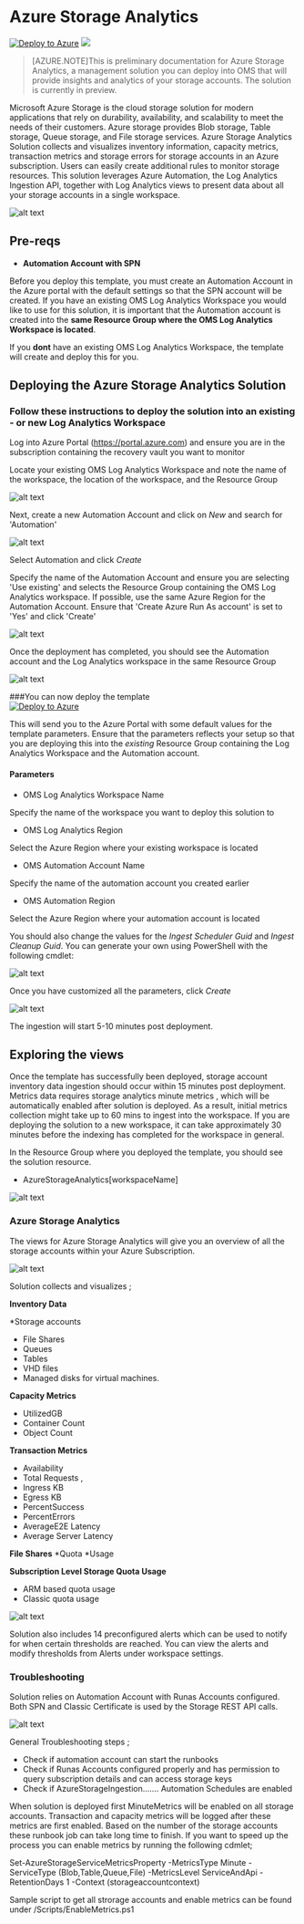 # Azure Storage Analytics

[![Deploy to Azure](http://azuredeploy.net/deploybutton.png)](https://portal.azure.com/#create/Microsoft.Template/uri/https%3A%2F%2Fraw.githubusercontent.com%2FVolkanco%2FAzureDeploy%2Fmaster%2FOMSSolutions%2FStorageAnalytics%2Fazuredeploy.json) 
<a href="http://armviz.io/#/?load=https%3A%2F%2Fraw.githubusercontent.com%2FVolkanco%2FAzureDeploy%2Fmaster%2FOMSSolutions%2FStorageAnalytics%2Fazuredeploy.json" target="_blank">
    <img src="http://armviz.io/visualizebutton.png"/>
</a>

>[AZURE.NOTE]This is preliminary documentation for Azure Storage Analytics, a management solution you can deploy into OMS that will provide insights and analytics of your storage accounts. The solution is currently in preview. 

 Microsoft Azure Storage is the cloud storage solution for modern applications that rely on durability, availability, and scalability to meet the needs of their customers. Azure storage provides  Blob storage, Table storage, Queue storage, and File storage services.
Azure Storage Analytics Solution collects and visualizes inventory information, capacity metrics, transaction metrics and storage errors for storage accounts in an Azure subscription. Users can easily create additional rules to monitor storage resources. This solution leverages Azure Automation, the Log Analytics Ingestion API, together with Log Analytics views to present data about all your storage accounts  in a single  workspace. 

![alt text](images/sasolution.png "Overview")

## Pre-reqs

- **Automation Account with SPN**

Before you deploy this template, you must create an Automation Account in the Azure portal with the default settings so that the SPN account will be created. If you have an existing OMS Log Analytics Workspace you would like to use for this solution, it is important that the Automation account is created into the **same Resource Group where the OMS Log Analytics Workspace is located**.

If you **dont** have an existing OMS Log Analytics Workspace, the template will create and deploy this for you.

## Deploying the Azure Storage Analytics Solution

### Follow these instructions to deploy the solution into an existing - or new Log Analytics Workspace

Log into Azure Portal (https://portal.azure.com) and ensure you are in the subscription containing the recovery vault you want to monitor

Locate your existing OMS Log Analytics Workspace and note the name of the workspace, the location of the workspace, and the Resource Group

![alt text](images/omsworkspace.png "omsws") 

Next, create a new Automation Account and click on *New* and search for 'Automation'

![alt text](images/createautomation1.png "automation")
 
Select Automation and click *Create* 

Specify the name of the Automation Account and ensure you are selecting 'Use existing' and selects the Resource Group containing the OMS Log Analytics workspace. If possible, use the same Azure Region for the Automation Account. Ensure that 'Create Azure Run As account' is set to 'Yes' and click 'Create'

![alt text](images/createautomation2.png "create")

Once the deployment has completed, you should see the Automation account and the Log Analytics workspace in the same Resource Group

![alt text](images/omsrgaa.png "Resource Group")

###You can now deploy the template   
[![Deploy to Azure](http://azuredeploy.net/deploybutton.png)](https://portal.azure.com/#create/Microsoft.Template/uri/https%3A%2F%2Fraw.githubusercontent.com%2FVolkanco%2FAzureDeploy%2Fmaster%2FOMSSolutions%2FStorageAnalytics%2Fazuredeploy.json) 

This will send you to the Azure Portal with some default values for the template parameters. 
Ensure that the parameters reflects your setup so that you are deploying this into the *existing* Resource Group containing the Log Analytics Workspace and the Automation account.

#### Parameters

* OMS Log Analytics Workspace Name

Specify the name of the workspace you want to deploy this solution to

* OMS Log Analytics Region

Select the Azure Region where your existing workspace is located

* OMS Automation Account Name

Specify the name of the automation account you created earlier

* OMS Automation Region

Select the Azure Region where your automation account is located


You should also change the values for the *Ingest Scheduler Guid* and *Ingest Cleanup Guid*. You can generate your own using PowerShell with the following cmdlet:


![alt text](images/knguid.png "guid")

Once you have customized all the parameters, click *Create*

![alt text](images/template.png "template")

The ingestion will start 5-10 minutes post deployment.

## Exploring the views

Once the template has successfully been deployed,  storage account inventory data ingestion should occur within 15 minutes post deployment. Metrics data requires  storage analytics minute metrics , which will be automatically  enabled  after solution is deployed. As a result, initial metrics collection might take up to 60 mins to ingest into the workspace.  If you are deploying the solution to a new workspace, it can take approximately 30 minutes before the indexing has completed for the workspace in general. 

In the Resource Group where you deployed the template, you should see the solution resource.

* AzureStorageAnalytics[workspaceName]

![alt text](images/deploymentrg.png "Solutions")

### Azure Storage Analytics 

The views for Azure Storage Analytics  will give you an overview of all the storage accounts  within your Azure Subscription. 

![alt text](images/inv1.png "Azure Storage Inventory view")

 Solution collects and visualizes ;

**Inventory Data**
	
*Storage accounts
* File Shares
* Queues
* Tables 
* VHD files 
* Managed disks for virtual machines. 

**Capacity Metrics**
* UtilizedGB
* Container Count
* Object Count

**Transaction Metrics** 
* Availability
* Total Requests , 
* Ingress KB
* Egress KB
* PercentSuccess
* PercentErrors 
* AverageE2E Latency
* Average Server Latency

**File Shares** 
*Quota 
*Usage 

**Subscription Level Storage Quota Usage**
* ARM based quota usage
* Classic quota usage 


![alt text](images/metrics.png "Azure Storage Metrics view")

Solution also includes 14 preconfigured alerts  which can be used to notify for when certain thresholds are reached.  You can view the alerts and modify thresholds  from Alerts under workspace settings.


### Troubleshooting 

Solution relies on Automation Account with Runas Accounts  configured. Both SPN and Classic Certificate is used by the Storage REST API calls.  

![alt text](images/runasaccounts.png "Azure Automation Runas Accounts")

General Troubleshooting steps ;
* Check if automation account can start  the runbooks
* Check if Runas Accounts configured properly and has permission to query subscription details and can access storage keys  
* Check if AzureStorageIngestion.......  Automation Schedules are enabled

When solution is deployed  first MinuteMetrics will be enabled on all storage accounts. Transaction and capacity metrics will be logged after these metrics are first enabled. Based on the number of the storage accounts these runbook job can take  long time to finish. If you want to speed up the process you can enable metrics by running the following cdmlet;

Set-AzureStorageServiceMetricsProperty -MetricsType Minute -ServiceType (Blob,Table,Queue,File)  -MetricsLevel ServiceAndApi -RetentionDays 1 -Context (storageaccountcontext)

Sample script to get all strorage accounts and enable metrics can be found under /Scripts/EnableMetrics.ps1